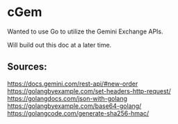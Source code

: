 # cGem

Wanted to use Go to utilize the Gemini Exchange APIs.

Will build out this doc at a later time.

## Sources:
https://docs.gemini.com/rest-api/#new-order   
https://golangbyexample.com/set-headers-http-request/   
https://golangdocs.com/json-with-golang   
https://golangbyexample.com/base64-golang/   
https://golangcode.com/generate-sha256-hmac/   

